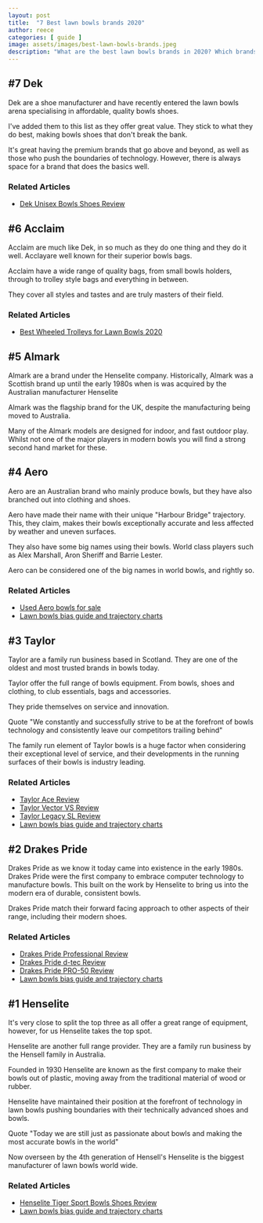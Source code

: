 ```yaml
---
layout: post
title:  "7 Best lawn bowls brands 2020"
author: reece
categories: [ guide ]
image: assets/images/best-lawn-bowls-brands.jpeg
description: "What are the best lawn bowls brands in 2020? Which brands should you be using?"
---
```


## #7 Dek
Dek are a shoe manufacturer and have recently entered the lawn bowls arena specialising in affordable, quality bowls shoes.

I've added them to this list as they offer great value. They stick to what they do best, making bowls shoes that don't break the bank.

It's great having the premium brands that go above and beyond, as well as those who push the boundaries of technology. However, there is always space for a brand that does the basics well.

<div class="overview"  markdown="1">
  
  <h3>Related Articles</h3>
  
  * <a href="/review/shoes/dek-unisex-bowls-shoes-review" target="_blank">Dek Unisex Bowls Shoes Review</a>
  
</div> 

## #6 Acclaim

Acclaim are much like Dek, in so much as they do one thing and they do it well. Acclayare well known for their superior bowls bags.

Acclaim have a wide range of quality bags, from small bowls holders, through to trolley style bags and everything in between.

They cover all styles and tastes and are truly masters of their field.

<div class="overview"  markdown="1">
  
  <h3>Related Articles</h3>
  
  * <a href="/guide/best-wheeled-trolleys" target="_blank">Best Wheeled Trolleys for Lawn Bowls 2020</a>
  
</div> 

## #5 Almark

Almark are a brand under the Henselite company. Historically, Almark was a Scottish brand up until the early 1980s when is was acquired by the Australian manufacturer Henselite 

Almark was the flagship brand for the UK, despite the manufacturing being moved to Australia.

Many of the Almark models are designed for indoor, and fast outdoor play. Whilst not one of the major players in modern bowls you will find a strong second hand market for these.


## #4 Aero

Aero are an Australian brand who mainly produce bowls, but they have also branched out into clothing and shoes.

Aero have made their name with their unique "Harbour Bridge" trajectory. This, they claim, makes their bowls exceptionally accurate and less affected by weather and uneven surfaces.

They also have some big names using their bowls. World class players such as Alex Marshall, Aron Sheriff and Barrie Lester. 

Aero can be considered one of the big names in world bowls, and rightly so.

<div class="overview"  markdown="1">
  
  <h3>Related Articles</h3>
  
  * <a href="/guide/used-aero-bowls-for-sale" target="_blank">Used Aero bowls for sale</a>
  * <a href="/guide/lawn-bowls-bias-guide-and-trajectory-charts-2020" target="_blank">Lawn bowls bias guide and trajectory charts</a>
  
</div> 

## #3 Taylor

Taylor are a family run business based in Scotland. They are one of the oldest and most trusted brands in bowls today.

Taylor offer the full range of bowls equipment. From bowls, shoes and clothing, to club essentials, bags and accessories.

They pride themselves on service and innovation. 

Quote "We constantly and successfully strive to be at the forefront of bowls technology and consistently leave our competitors trailing behind"

The family run element of Taylor bowls is a huge factor when considering their exceptional level of service, and their developments in the running surfaces of their bowls is industry leading.

<div class="overview"  markdown="1">
  
  <h3>Related Articles</h3>
  
  * <a href="/review/bowls/taylor-ace-review" target="_blank">Taylor Ace Review</a>
  * <a href="/review/bowls/taylor-vector-vs-review" target="_blank">Taylor Vector VS Review</a>
  * <a href="/review/bowls/taylor-legacy-sl-review" target="_blank">Taylor Legacy SL Review</a>
  * <a href="/guide/lawn-bowls-bias-guide-and-trajectory-charts-2020" target="_blank">Lawn bowls bias guide and trajectory charts</a>
  
</div> 

## #2 Drakes Pride

Drakes Pride as we know it today came into existence in the early 1980s. Drakes Pride were the first company to embrace computer technology to manufacture bowls. This built on the work by Henselite to bring us into the modern era of durable, consistent bowls. 

Drakes Pride match their forward facing approach to other aspects of their range, including their modern shoes.

<div class="overview"  markdown="1">
  
  <h3>Related Articles</h3>
  
  * <a href="/review/bowls/drakes-pride-professional-review" target="_blank">Drakes Pride Professional Review</a>
  * <a href="/review/bowls/drakes-pride-d-tec-review" target="_blank">Drakes Pride d-tec Review</a>
  * <a href="/review/bowls/drakes-pride-pro-50-review" target="_blank">Drakes Pride PRO-50 Review</a>
  * <a href="/guide/lawn-bowls-bias-guide-and-trajectory-charts-2020" target="_blank">Lawn bowls bias guide and trajectory charts</a>
  
</div> 

## #1 Henselite

It's very close to split the top three as all offer a great range of equipment, however, for us Henselite takes the top spot.

Henselite are another full range provider. They are a family run business by the Hensell family in Australia.

Founded in 1930 Henselite are known as the first company to make their bowls out of plastic, moving away from the traditional material of wood or rubber. 

Henselite have maintained their position at the forefront of technology in lawn bowls pushing boundaries with their technically advanced shoes and bowls.

Quote "Today we are still just as passionate about bowls and making the most accurate bowls in the world"

Now overseen by the 4th generation of Hensell's Henselite is the biggest manufacturer of lawn bowls world wide.

<div class="overview"  markdown="1">
  
  <h3>Related Articles</h3>
  
  * <a href="/review/shoes/henselite-tiger-sport-bowls-shoes-review" target="_blank">Henselite Tiger Sport Bowls Shoes Review</a>
  * <a href="/guide/lawn-bowls-bias-guide-and-trajectory-charts-2020" target="_blank">Lawn bowls bias guide and trajectory charts</a>
  
</div> 

